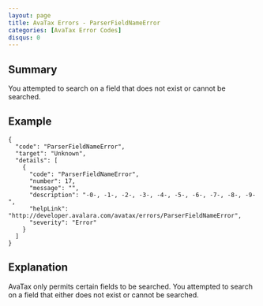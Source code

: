 ```yaml
---
layout: page
title: AvaTax Errors - ParserFieldNameError
categories: [AvaTax Error Codes]
disqus: 0
---
```


## Summary

You attempted to search on a field that does not exist or cannot be searched.

## Example

    {
      "code": "ParserFieldNameError",
      "target": "Unknown",
      "details": [
        {
          "code": "ParserFieldNameError",
          "number": 17,
          "message": "",
          "description": "-0-, -1-, -2-, -3-, -4-, -5-, -6-, -7-, -8-, -9-",
          "helpLink": "http://developer.avalara.com/avatax/errors/ParserFieldNameError",
          "severity": "Error"
        }
      ]
    }

## Explanation

AvaTax only permits certain fields to be searched.  You attempted to search on a field that either does not exist or cannot be searched.
